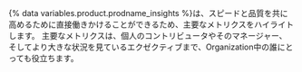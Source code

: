 {% data variables.product.prodname_insights %}は、スピードと品質を共に高めるために直接働きかけることができるため、主要なメトリクスをハイライトします。 主要なメトリクスは、個人のコントリビュータやそのマネージャー、そしてより大きな状況を見ているエクゼクティブまで、Organization中の誰にとっても役立ちます。
